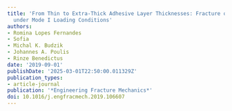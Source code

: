 ```yaml
---
title: 'From Thin to Extra-Thick Adhesive Layer Thicknesses: Fracture of Bonded Joints
  under Mode I Loading Conditions'
authors:
- Romina Lopes Fernandes
- Sofia
- Michal K. Budzik
- Johannes A. Poulis
- Rinze Benedictus
date: '2019-09-01'
publishDate: '2025-03-01T22:50:00.011329Z'
publication_types:
- article-journal
publication: '*Engineering Fracture Mechanics*'
doi: 10.1016/j.engfracmech.2019.106607
---
```

